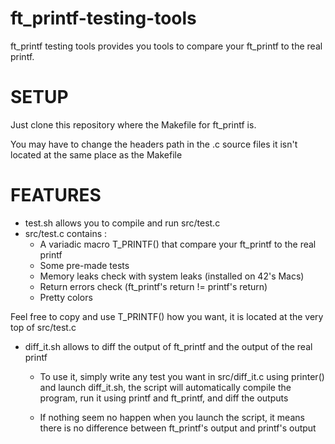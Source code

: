 # ft_printf-testing-tools
ft_printf testing tools provides you tools to compare your ft_printf to the real printf.
 # SETUP
Just clone this repository where the Makefile for ft_printf is.

You may have to change the headers path in the .c source files it isn't located at the same place as the Makefile
# FEATURES
 - test.sh allows you to compile and run src/test.c
- src/test.c contains :
	-  A variadic macro T_PRINTF() that compare your ft_printf to the real printf
	- Some pre-made tests
	- Memory leaks check with system leaks (installed on 42's Macs)
	- Return errors check (ft_printf's return != printf's return) 
	- Pretty colors

Feel free to copy and use T_PRINTF() how you want, it is located at the very top of src/test.c

- diff_it.sh allows to diff the output of ft_printf and the output of the real printf
	- To use it, simply write any test you want in src/diff_it.c using printer() and launch diff_it.sh, the script will automatically compile the program, run it using printf and ft_printf, and diff the outputs

	-  If nothing seem no happen when you launch the script, it means there is no difference between ft_printf's output and printf's output
